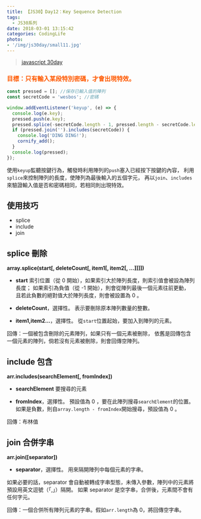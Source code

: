 ```yaml
---
title: 【JS30】Day12：Key Sequence Detection
tags:
  - JS30系列
date: 2018-03-01 13:15:42
categories: CodingLife
photo:
- '/img/js30day/small11.jpg'
---
```


> [javascript 30day](https://javascript30.com/)

<!-- more -->

### <span style="color:#ff5900">目標：只有輸入某段特別密碼，才會出現特效。</span>

```js
const pressed = []; //保存已輸入值的陣列
const secretCode = 'wesbos'; //密碼

window.addEventListener('keyup', (e) => {
  console.log(e.key);
  pressed.push(e.key);
  pressed.splice(-secretCode.length - 1, pressed.length - secretCode.length);
  if (pressed.join('').includes(secretCode)) {
    console.log('DING DING!');
    cornify_add();
  }
  console.log(pressed);
}); 
```

使用`keyup`監聽按鍵行為，觸發時利用陣列的`push`塞入已經按下按鍵的內容，
利用`splice`來控制陣列的長度，使陣列為最後輸入的五個字元，
再以`join`、`includes`來驗證輸入值是否和密碼相同，若相同則出現特效。

## 使用技巧
- splice
- include
- join

## splice 刪除

**array.splice(start[, deleteCount[, item1[, item2[, ...]]]])**

- **start**
索引位置（從 0 開始），如果索引大於陣列長度，則索引值會被設為陣列長度；
如果索引為負值（從 -1 開始），則會從陣列最後一個元素往前更動，
且若此負數的絕對值大於陣列長度，則會被設置為 0 。

- **deleteCount**，選擇性。
表示要刪除原本陣列數量的整數。

- **item1,item2...**，選擇性。
從`start`位置起始，要加入到陣列的元素。 

回傳：一個被包含刪除的元素陣列，如果只有一個元素被刪除，
依舊是回傳包含一個元素的陣列，倘若沒有元素被刪除，則會回傳空陣列。

## include 包含
**arr.includes(searchElement[, fromIndex])**

- **searchElement**
要搜尋的元素

- **fromIndex**，選擇性。
預設值為 0 ，要在此陣列搜尋`searchElement`的位置。
如果是負數，則自`array.length - fromIndex`開始搜尋，預設值為 0 。

回傳：布林值

## join 合併字串
**arr.join([separator])**

- **separator**，選擇性。
用來隔開陣列中每個元素的字串。

如果必要的話，separator 會自動被轉成字串型態，未傳入參數，陣列中的元素將預設用英文逗號（「,」）隔開。
如果 separator 是空字串，合併後，元素間不會有任何字元。

回傳：一個合併所有陣列元素的字串。假如`arr.length`為 0，將回傳空字串。  